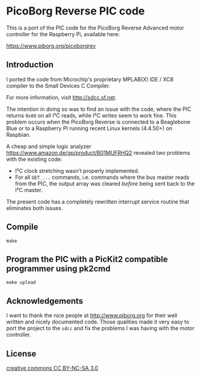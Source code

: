 # PicoBorg Reverse PIC code

This is a port of the PIC code for the PicoBorg Reverse Advanced motor
controller for the Raspberry Pi, available here:

https://www.piborg.org/picoborgrev

## Introduction

I ported the code from Microchip's proprietary MPLAB(X) IDE / XC8 compiler
to the Small Devices C Compiler.

For more information, visit http://sdcc.sf.net.

The intention in doing so was to find an issue with the code, where the
PIC returns `0x00` on all I²C reads, while I²C writes seem to work fine.
This problem occurs when the PicoBorg Reverse is connected to a Beaglebone
Blue or to a Raspberry PI running recent Linux kernels (4.4.50+) on
Raspbian.

A cheap and simple logic analyzer https://www.amazon.de/gp/product/B01MUFRHQ2
revealed two problems with the existing code:

* I²C clock stretching wasn't properly implemented.
* For all `GET_...` commands, i.e. commands where the bus master reads from
  the PIC, the output array was cleared *before* being sent back to the I²C
  master.

The present code has a completely rewritten interrupt service routine that
eliminates both issues.

## Compile
```
make
```
 
## Program the PIC with a PicKit2 compatible programmer using pk2cmd
```
make upload
```

## Acknowledgements

I want to thank the nice people at http://www.piborg.org for their well
written and nicely documented code. Those qualities made it very easy to
port the project to the `sdcc` and fix the problems I was having with the
motor controller.

## License

[creative commons CC BY-NC-SA 3.0](https://creativecommons.org/licenses/by-nc-sa/3.0/)
